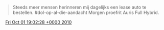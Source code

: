 > Steeds meer mensen herinneren mij dagelijks een lease auto te bestellen\. \#dol\-op\-al\-die\-aandacht Morgen proefrit Auris Full Hybrid\.

<img src="../../media/tweet.ico" width="12" /> [Fri Oct 01 19:02:28 +0000 2010](https://twitter.com/DromerDenker/status/26107040874)